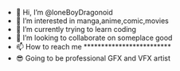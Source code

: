 - 👋 Hi, I’m @loneBoyDragonoid
- 👀 I’m interested in manga,anime,comic,movies
- 🌱 I’m currently trying to learn coding
- 💞️ I’m looking to collaborate on someplace good
- 📫 How to reach me *************************
- 😎 Going to be professional GFX and VFX artist

<!---
loneBoyDragonoid/loneBoyDragonoid is a ✨ special ✨ repository because its `README.md` (this file) appears on your GitHub profile.
You can click the Preview link to take a look at your changes.
--->
